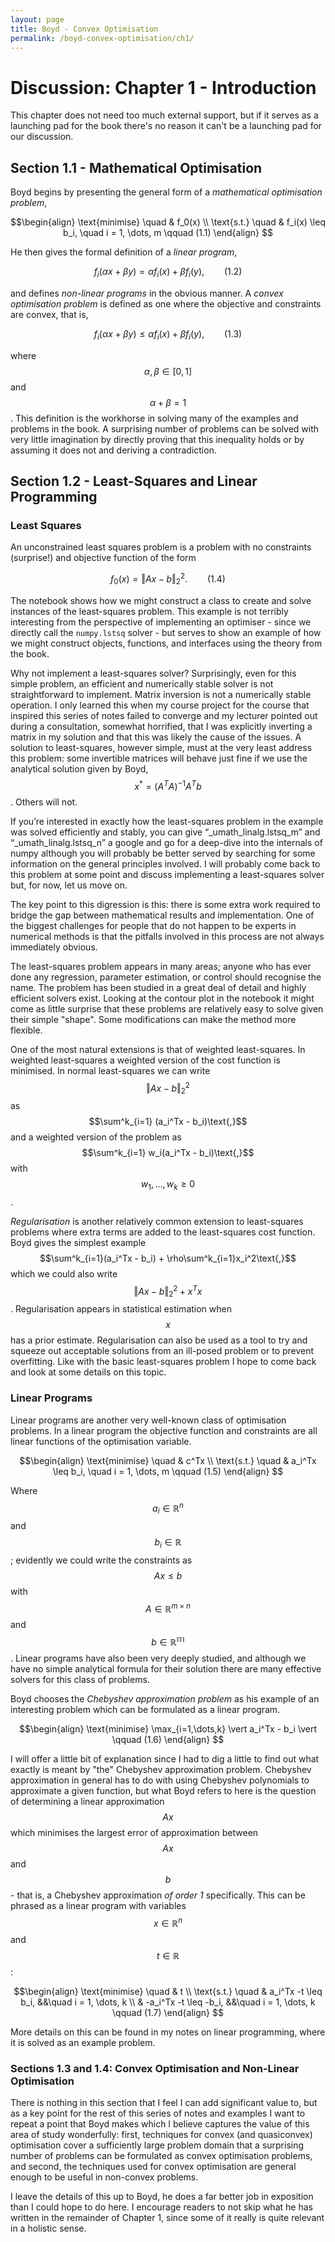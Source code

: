 ```yaml
---
layout: page
title: Boyd - Convex Optimisation
permalink: /boyd-convex-optimisation/ch1/
---
```


# Discussion: Chapter 1 - Introduction

This chapter does not need too much external support, but if it serves as a launching pad for the book there's no reason it can't be a launching pad for our discussion.

## Section 1.1 - Mathematical Optimisation

Boyd begins by presenting the general form of a *mathematical optimisation problem*,

$$\begin{align}
\text{minimise} \quad & f_0(x) \\
\text{s.t.} \quad & f_i(x) \leq b_i, \quad i = 1, \dots, m \qquad (1.1)
\end{align}
$$

He then gives the formal definition of a *linear program*,

$$f_i(\alpha x + \beta y) = \alpha f_i(x) + \beta f_i(y)\text{,} \qquad (1.2)$$

and defines *non-linear programs* in the obvious manner. A *convex optimisation problem* is defined as one where the objective and constraints are convex, that is,

$$f_i(\alpha x + \beta y) \leq \alpha f_i(x) + \beta f_i(y)\text{,} \qquad (1.3)$$

where $$\alpha, \beta \in [0, 1]$$ and $$\alpha + \beta = 1$$. This definition is the workhorse in solving many of the examples and problems in the book. A surprising number of problems can be solved with very little imagination by directly proving that this inequality holds or by assuming it does not and deriving a contradiction.

## Section 1.2 - Least-Squares and Linear Programming
### Least Squares

An unconstrained least squares problem is a problem with no constraints (surprise!) and objective function of the form

$$f_0(x) = \Vert Ax - b \Vert^2_2. \qquad (1.4)$$

The notebook shows how we might construct a class to create and solve instances of the least-squares problem. This example is not terribly interesting from the perspective of implementing an optimiser - since we directly call the `numpy.lstsq` solver - but serves to show an example of how we might construct objects, functions, and interfaces using the theory from the book.

Why not implement a least-squares solver? Surprisingly, even for this simple problem, an efficient and numerically stable solver is not straightforward to implement. Matrix inversion is not a numerically stable operation. I only learned this when my course project for the course that inspired this series of notes failed to converge and my lecturer pointed out during a consultation, somewhat horrified, that I was explicitly inverting a matrix in my solution and that this was likely the cause of the issues. A solution to least-squares, however simple, must at the very least address this problem: some invertible matrices will behave just fine if we use the analytical solution given by Boyd, $$x^* = (A^TA)^{-1}A^Tb$$. Others will not.

If you’re interested in exactly how the least-squares problem in the example was solved efficiently and stably, you can give “_umath_linalg.lstsq_m” and “_umath_linalg.lstsq_n” a google and go for a deep-dive into the internals of numpy although you will probably be better served by searching for some information on the general principles involved. I will probably come back to this problem at some point and discuss implementing a least-squares solver but, for now, let us move on.

The key point to this digression is this: there is some extra work required to bridge the gap between mathematical results and implementation. One of the biggest challenges for people that do not happen to be experts in numerical methods is that the pitfalls involved in this process are not always immediately obvious.

The least-squares problem appears in many areas; anyone who has ever done any regression, parameter estimation, or control should recognise the name. The problem has been studied in a great deal of detail and highly efficient solvers exist. Looking at the contour plot in the notebook it might come as little surprise that these problems are relatively easy to solve given their simple "shape". Some modifications can make the method more flexible.

One of the most natural extensions is that of weighted least-squares. In weighted least-squares a weighted version of the cost function is minimised. In normal least-squares we can write $$\Vert Ax - b \Vert^2_2$$ as $$\sum^k_{i=1} (a_i^Tx - b_i)\text{,}$$ and a weighted version of the problem as $$\sum^k_{i=1} w_i(a_i^Tx - b_i)\text{,}$$ with $$w_1, \dots, w_k \geq 0$$.

*Regularisation* is another relatively common extension to least-squares problems where extra terms are added to the least-squares cost function. Boyd gives the simplest example $$\sum^k_{i=1}(a_i^Tx - b_i) + \rho\sum^k_{i=1}x_i^2\text{,}$$ which we could also write $$\Vert Ax - b \Vert^2_2 + x^Tx$$. Regularisation appears in statistical estimation when $$x$$ has a prior estimate. Regularisation can also be used as a tool to try and squeeze out acceptable solutions from an ill-posed problem or to prevent overfitting. Like with the basic least-squares problem I hope to come back and look at some details on this topic.

### Linear Programs

Linear programs are another very well-known class of optimisation problems. In a linear program the objective function and constraints are all linear functions of the optimisation variable.

$$\begin{align}
\text{minimise} \quad & c^Tx \\
\text{s.t.} \quad & a_i^Tx \leq b_i, \quad i = 1, \dots, m \qquad (1.5)
\end{align}
$$

Where $$a_i \in \mathbb{R}^n$$ and $$b_i \in \mathbb{R}$$; evidently we could write the constraints as $$Ax \leq b$$ with $$A \in \mathbb{R}^{m\times n}$$ and $$b \in \mathbb{R^m}$$. Linear programs have also been very deeply studied, and although we have no simple analytical formula for their solution there are many effective solvers for this class of problems.

Boyd chooses the *Chebyshev approximation problem* as his example of an interesting problem which can be formulated as a linear program.

$$\begin{align}
\text{minimise} \max_{i=1,\dots,k} \vert a_i^Tx - b_i \vert \qquad (1.6)
\end{align}
$$

I will offer a little bit of explanation since I had to dig a little to find out what exactly is meant by "the" Chebyshev approximation problem. Chebyshev approximation in general has to do with using Chebyshev polynomials to approximate a given function, but what Boyd refers to here is the question of determining a linear approximation $$Ax$$ which minimises the largest error of approximation between $$Ax$$ and $$b$$ - that is, a Chebyshev approximation *of order 1* specifically. This can be phrased as a linear program with variables $$x \in \mathbb{R}^n$$ and $$t \in \mathbb{R}$$:

$$\begin{align}
\text{minimise} \quad & t \\
\text{s.t.} \quad & a_i^Tx -t \leq b_i, &&\quad i = 1, \dots, k \\
                  & -a_i^Tx -t \leq -b_i, &&\quad i = 1, \dots, k \qquad (1.7)
\end{align}
$$

More details on this can be found in my notes on linear programming, where it is solved as an example problem.

### Sections 1.3 and 1.4: Convex Optimisation and Non-Linear Optimisation

There is nothing in this section that I feel I can add significant value to, but as a key point for the rest of this series of notes and examples I want to repeat a point that Boyd makes which I believe captures the value of this area of study wonderfully: first, techniques for convex (and quasiconvex) optimisation cover a sufficiently large problem domain that a surprising number of problems can be formulated as convex optimisation problems, and second, the techniques used for convex optimisation are general enough to be useful in non-convex problems.

I leave the details of this up to Boyd, he does a far better job in exposition than I could hope to do here. I encourage readers to not skip what he has written in the remainder of Chapter 1, since some of it really is quite relevant in a holistic sense.